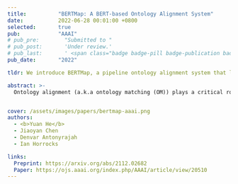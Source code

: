 ```yaml
---
title:          "BERTMap: A BERT-based Ontology Alignment System"
date:           2022-06-28 00:01:00 +0800
selected:       true
pub:            "AAAI"
# pub_pre:        "Submitted to "
# pub_post:       'Under review.'
# pub_last:       ' <span class="badge badge-pill badge-publication badge-success">Best Resource Paper Candidate</span>'
pub_date:       "2022"

tldr: We introduce BERTMap, a pipeline ontology alignment system that leverages textual information from input ontologies to fine-tune BERT for lexical matching, structural and logical information to further refine the output mappings.

abstract: >-
  Ontology alignment (a.k.a ontology matching (OM)) plays a critical role in knowledge integration. Owing to the success of machine learning in many domains, it has been applied in OM. However, the existing methods, which often adopt ad-hoc feature engineering or non-contextual word embeddings, have not yet outperformed rule-based systems especially in an unsupervised setting. In this paper, we propose a novel OM system named BERTMap which can support both unsupervised and semi-supervised settings. It first predicts mappings using a classifier based on fine-tuning the contextual embedding model BERT on text semantics corpora extracted from ontologies, and then refines the mappings through extension and repair by utilizing the ontology structure and logic. Our evaluation with three alignment tasks on biomedical ontologies demonstrates that BERTMap can often perform better than the leading OM systems LogMap and AML.


cover: /assets/images/papers/bertmap-aaai.png
authors:
  - <b>Yuan He</b>
  - Jiaoyan Chen
  - Denvar Antonyrajah
  - Ian Horrocks

links:
  Preprint: https://arxiv.org/abs/2112.02682
  Paper: https://ojs.aaai.org/index.php/AAAI/article/view/20510
---
```

